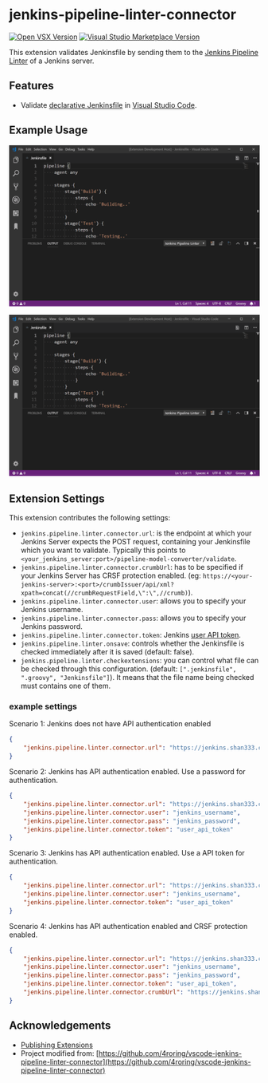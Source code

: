 # jenkins-pipeline-linter-connector

[![Open VSX Version](https://img.shields.io/open-vsx/v/yeshan333/jenkins-pipeline-linter-connector-fork?label=Open%20VSX%20Registry%20Version)](https://open-vsx.org/extension/yeshan333/jenkins-pipeline-linter-connector-fork) [![Visual Studio Marketplace Version](https://img.shields.io/visual-studio-marketplace/v/yeshan333.jenkins-pipeline-linter-connector-fork?logo=appveyor&label=Visual%20Studio%20Marketplace%20Version)](https://marketplace.visualstudio.com/items?itemName=yeshan333.jenkins-pipeline-linter-connector-fork)

This extension validates Jenkinsfile by sending them to the [Jenkins Pipeline Linter](https://www.jenkins.io/doc/book/pipeline/development/#linter) of a Jenkins server.

## Features

- Validate [declarative Jenkinsfile](https://www.jenkins.io/doc/book/pipeline/syntax/#declarative-pipeline) in [Visual Studio Code](https://code.visualstudio.com/).

## Example Usage

![Example](images/example.gif)

![Example with syntax error](images/example_with_syntax_error.gif)

## Extension Settings

This extension contributes the following settings:

* `jenkins.pipeline.linter.connector.url`: is the endpoint at which your Jenkins Server expects the POST request, containing your Jenkinsfile which you want to validate. Typically this points to `<your_jenkins_server:port>/pipeline-model-converter/validate`.
* `jenkins.pipeline.linter.connector.crumbUrl`: has to be specified if your Jenkins Server has CRSF protection enabled. (eg: `https://<your-jenkins-server>:<port>/crumbIssuer/api/xml?xpath=concat(//crumbRequestField,\":\",//crumb)`).
* `jenkins.pipeline.linter.connector.user`: allows you to specify your Jenkins username.
* `jenkins.pipeline.linter.connector.pass`: allows you to specify your Jenkins password.
* `jenkins.pipeline.linter.connector.token`: Jenkins [user API token](https://www.baeldung.com/ops/jenkins-api-token).
* `jenkins.pipeline.linter.onsave`: controls whether the Jenkinsfile is checked immediately after it is saved (default: false).
* `jenkins.pipeline.linter.checkextensions`: you can control what file can be checked through this configuration. (default: `[".jenkinsfile", ".groovy", "Jenkinsfile"]`). It means that the file name being checked must contains one of them.

### example settings

Scenario 1: Jenkins does not have API authentication enabled

```json
{
    "jenkins.pipeline.linter.connector.url": "https://jenkins.shan333.cn/pipeline-model-converter/validate",
}
```

Scenario 2: Jenkins has API authentication enabled. Use a password for authentication.

```json
{
    "jenkins.pipeline.linter.connector.url": "https://jenkins.shan333.cn/pipeline-model-converter/validate",
    "jenkins.pipeline.linter.connector.user": "jenkins_username",
    "jenkins.pipeline.linter.connector.pass": "jenkins_password",
    "jenkins.pipeline.linter.connector.token": "user_api_token"
}
```

Scenario 3: Jenkins has API authentication enabled. Use a API token for authentication.

```json
{
    "jenkins.pipeline.linter.connector.url": "https://jenkins.shan333.cn/pipeline-model-converter/validate",
    "jenkins.pipeline.linter.connector.user": "jenkins_username",
    "jenkins.pipeline.linter.connector.token": "user_api_token"
}
```

Scenario 4: Jenkins has API authentication enabled and CRSF protection enabled.

```json
{
    "jenkins.pipeline.linter.connector.url": "https://jenkins.shan333.cn/pipeline-model-converter/validate",
    "jenkins.pipeline.linter.connector.user": "jenkins_username",
    "jenkins.pipeline.linter.connector.pass": "jenkins_password",
    "jenkins.pipeline.linter.connector.token": "user_api_token",
    "jenkins.pipeline.linter.connector.crumbUrl": "https://jenkins.shan333.cn/crumbIssuer/api/xml?xpath=concat(//crumbRequestField,\":\",//crumb)"
}
```

## Acknowledgements

- [Publishing Extensions](https://code.visualstudio.com/api/working-with-extensions/publishing-extension)
- Project modified from: [https://github.com/4roring/vscode-jenkins-pipeline-linter-connector](https://github.com/4roring/vscode-jenkins-pipeline-linter-connector)
